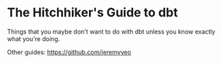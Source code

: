 ---
---

# The Hitchhiker's Guide to dbt

Things that you maybe don't want to do with dbt unless you know exactly what you're doing.

Other guides: https://github.com/jeremyyeo
